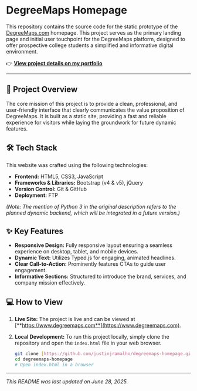 # DegreeMaps Homepage

This repository contains the source code for the static prototype of the [DegreeMaps.com](https://www.degreemaps.com) homepage. This project serves as the primary landing page and initial user touchpoint for the DegreeMaps platform, designed to offer prospective college students a simplified and informative digital environment.

👉 [**View project details on my portfolio**](https://www.justinjramalho.com/projects/developer/degreemaps-homepage)

---

## 🚀 Project Overview

The core mission of this project is to provide a clean, professional, and user-friendly interface that clearly communicates the value proposition of DegreeMaps. It is built as a static site, providing a fast and reliable experience for visitors while laying the groundwork for future dynamic features.

## 🛠️ Tech Stack

This website was crafted using the following technologies:

* **Frontend:** HTML5, CSS3, JavaScript
* **Frameworks & Libraries:** Bootstrap (v4 & v5), jQuery
* **Version Control:** Git & GitHub
* **Deployment:** FTP

*(Note: The mention of Python 3 in the original description refers to the planned dynamic backend, which will be integrated in a future version.)*

## ✨ Key Features

* **Responsive Design:** Fully responsive layout ensuring a seamless experience on desktop, tablet, and mobile devices.
* **Dynamic Text:** Utilizes Typed.js for engaging, animated headlines.
* **Clear Call-to-Action:** Prominently features CTAs to guide user engagement.
* **Informative Sections:** Structured to introduce the brand, services, and company mission effectively.

## 💻 How to View

1.  **Live Site:** The project is live and can be viewed at [**https://www.degreemaps.com**](https://www.degreemaps.com).
2.  **Local Development:** To run this project locally, simply clone the repository and open the `index.html` file in your web browser.

    ```bash
    git clone [https://github.com/justinjramalho/degreemaps-homepage.git](https://github.com/justinjramalho/degreemaps-homepage.git)
    cd degreemaps-homepage
    # Open index.html in a browser
    ```

---

*This README was last updated on June 28, 2025.*

